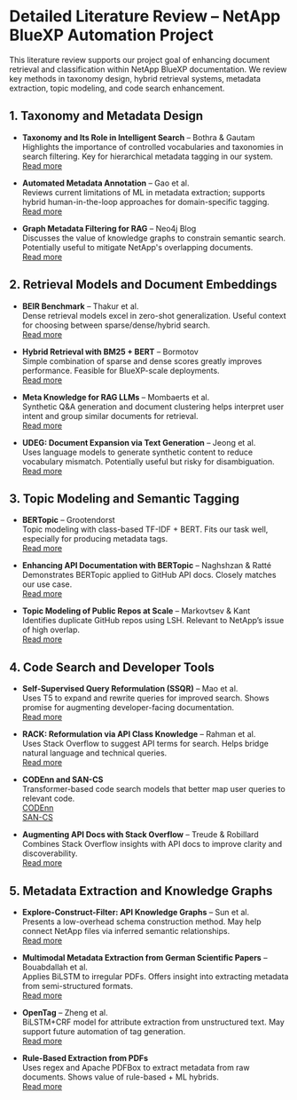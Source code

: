 # Detailed Literature Review – NetApp BlueXP Automation Project

This literature review supports our project goal of enhancing document retrieval and classification within NetApp BlueXP documentation. We review key methods in taxonomy design, hybrid retrieval systems, metadata extraction, topic modeling, and code search enhancement.

## 1. Taxonomy and Metadata Design

- **Taxonomy and Its Role in Intelligent Search** – Bothra & Gautam  
  Highlights the importance of controlled vocabularies and taxonomies in search filtering. Key for hierarchical metadata tagging in our system.  
  [Read more](https://www.searchunify.com/blog/taxonomy-and-its-role-in-intelligent-search)

- **Automated Metadata Annotation** – Gao et al.  
  Reviews current limitations of ML in metadata extraction; supports hybrid human-in-the-loop approaches for domain-specific tagging.  
  [Read more](http://direct.mit.edu/dint/article/5/3/786/114954/...)

- **Graph Metadata Filtering for RAG** – Neo4j Blog  
  Discusses the value of knowledge graphs to constrain semantic search. Potentially useful to mitigate NetApp's overlapping documents.  
  [Read more](https://neo4j.com/blog/developer/graph-metadata-filtering-vector-search-rag/)

## 2. Retrieval Models and Document Embeddings

- **BEIR Benchmark** – Thakur et al.  
  Dense retrieval models excel in zero-shot generalization. Useful context for choosing between sparse/dense/hybrid search.  
  [Read more](https://arxiv.org/pdf/2104.08663)

- **Hybrid Retrieval with BM25 + BERT** – Bormotov  
  Simple combination of sparse and dense scores greatly improves performance. Feasible for BlueXP-scale deployments.  
  [Read more](https://medium.com/@bormotovk/hybrid-retrieval...)

- **Meta Knowledge for RAG LLMs** – Mombaerts et al.  
  Synthetic Q&A generation and document clustering helps interpret user intent and group similar documents for retrieval.  
  [Read more](https://arxiv.org/html/2408.09017v1)

- **UDEG: Document Expansion via Text Generation** – Jeong et al.  
  Uses language models to generate synthetic content to reduce vocabulary mismatch. Potentially useful but risky for disambiguation.  
  [Read more](https://aclanthology.org/2021.sdp-1.2)

## 3. Topic Modeling and Semantic Tagging

- **BERTopic** – Grootendorst  
  Topic modeling with class-based TF-IDF + BERT. Fits our task well, especially for producing metadata tags.  
  [Read more](https://arxiv.org/abs/2203.05794)

- **Enhancing API Documentation with BERTopic** – Naghshzan & Ratté  
  Demonstrates BERTopic applied to GitHub API docs. Closely matches our use case.  
  [Read more](https://arxiv.org/abs/2308.09070)

- **Topic Modeling of Public Repos at Scale** – Markovtsev & Kant  
  Identifies duplicate GitHub repos using LSH. Relevant to NetApp’s issue of high overlap.  
  [Read more](https://arxiv.org/abs/1704.00135)

## 4. Code Search and Developer Tools

- **Self-Supervised Query Reformulation (SSQR)** – Mao et al.  
  Uses T5 to expand and rewrite queries for improved search. Shows promise for augmenting developer-facing documentation.  
  [Read more](https://dl.acm.org/doi/10.1145/3611643.3616306)

- **RACK: Reformulation via API Class Knowledge** – Rahman et al.  
  Uses Stack Overflow to suggest API terms for search. Helps bridge natural language and technical queries.  
  [Read more](https://dl.acm.org/doi/abs/10.1007/s10664-018-9671-0)

- **CODEnn and SAN-CS**  
  Transformer-based code search models that better map user queries to relevant code.  
  [CODEnn](https://dl.acm.org/doi/abs/10.1145/3180155.3180167)  
  [SAN-CS](https://www.sciencedirect.com/science/article/abs/pii/S0950584921000288)

- **Augmenting API Docs with Stack Overflow** – Treude & Robillard  
  Combines Stack Overflow insights with API docs to improve clarity and discoverability.  
  [Read more](https://dl.acm.org/doi/10.1145/2884781.2884800)

## 5. Metadata Extraction and Knowledge Graphs

- **Explore-Construct-Filter: API Knowledge Graphs** – Sun et al.  
  Presents a low-overhead schema construction method. May help connect NetApp files via inferred semantic relationships.  
  [Read more](https://arxiv.org/abs/2502.13412)

- **Multimodal Metadata Extraction from German Scientific Papers** – Bouabdallah et al.  
  Applies BiLSTM to irregular PDFs. Offers insight into extracting metadata from semi-structured formats.  
  [Read more](https://arxiv.org/abs/2111.05736)

- **OpenTag** – Zheng et al.  
  BiLSTM+CRF model for attribute extraction from unstructured text. May support future automation of tag generation.  
  [Read more](https://dl.acm.org/doi/10.1145/3219819.3219839)

- **Rule-Based Extraction from PDFs**  
  Uses regex and Apache PDFBox to extract metadata from raw documents. Shows value of rule-based + ML hybrids.  
  [Read more](https://doi.org/10.24507/icicelb.12.02.121)
